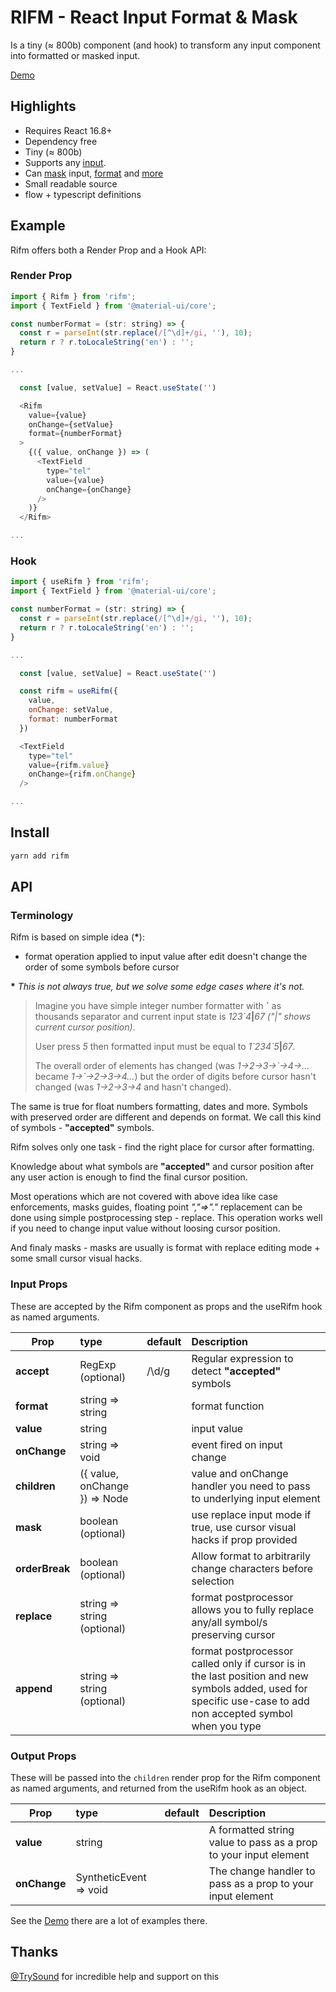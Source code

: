 # RIFM - React Input Format & Mask

Is a tiny (≈ 800b) component (and hook) to transform any input component
into formatted or masked input.

[Demo](https://realadvisor.github.io/rifm)

## Highlights

- Requires React 16.8+
- Dependency free
- Tiny (≈ 800b)
- Supports any [input](https://realadvisor.github.io/rifm#material-ui).
- Can [mask](https://realadvisor.github.io/rifm#date-format) input,
  [format](https://realadvisor.github.io/rifm#number-format) and [more](https://realadvisor.github.io/rifm#case-enforcement)
- Small readable source
- flow + typescript definitions

## Example

Rifm offers both a Render Prop and a Hook API:

### Render Prop

```js
import { Rifm } from 'rifm';
import { TextField } from '@material-ui/core';

const numberFormat = (str: string) => {
  const r = parseInt(str.replace(/[^\d]+/gi, ''), 10);
  return r ? r.toLocaleString('en') : '';
}

...

  const [value, setValue] = React.useState('')

  <Rifm
    value={value}
    onChange={setValue}
    format={numberFormat}
  >
    {({ value, onChange }) => (
      <TextField
        type="tel"
        value={value}
        onChange={onChange}
      />
    )}
  </Rifm>

...
```

### Hook

```js
import { useRifm } from 'rifm';
import { TextField } from '@material-ui/core';

const numberFormat = (str: string) => {
  const r = parseInt(str.replace(/[^\d]+/gi, ''), 10);
  return r ? r.toLocaleString('en') : '';
}

...

  const [value, setValue] = React.useState('')

  const rifm = useRifm({
    value,
    onChange: setValue,
    format: numberFormat
  })

  <TextField
    type="tel"
    value={rifm.value}
    onChange={rifm.onChange}
  />

...
```

## Install

```sh
yarn add rifm
```

## API

### Terminology

Rifm is based on simple idea (**\***):

- format operation applied to input value after edit doesn't change the order of some symbols before cursor

**\*** _This is not always true, but we solve some edge cases where it's not._

> Imagine you have simple integer number formatter with **\`** as thousands separator
> and current input state is _123\`4_**|**_67_ _("|" shows current cursor position)_.
>
> User press _5_ then formatted input must be equal to _1\`234\`5_**|**_67_.
>
> The overall order of elements has changed (was _1->2->3->\`->4->..._ became _1->\`->2->3->4..._)
> but the order of digits before cursor hasn't changed (was _1->2->3->4_ and hasn't changed).

The same is true for float numbers formatting, dates and more.
Symbols with preserved order are different and depends on format.
We call this kind of symbols - **"accepted"** symbols.

Rifm solves only one task -
find the right place for cursor after formatting.

Knowledge about what symbols are **"accepted"** and cursor position after any user action
is enough to find the final cursor position.

Most operations which are not covered with above idea like
case enforcements, masks guides, floating point _","=>"."_ replacement
can be done using simple postprocessing step - replace.
This operation works well if you need to change input value without loosing cursor position.

And finaly masks - masks are usually is format with replace editing mode + some small cursor visual hacks.

### Input Props

These are accepted by the Rifm component as props and the useRifm hook as named arguments.

| Prop           | type                          | default | Description                                                                                                                                                   |
| ------------   | :---------------------------- | :------ | :------------------------------------------------------------------------------------------------------------------------------------------------------------ |
| **accept**     | RegExp (optional)             | /\d/g   | Regular expression to detect **"accepted"** symbols                                                                                                           |
| **format**     | string => string              |         | format function                                                                                                                                               |
| **value**      | string                        |         | input value                                                                                                                                                   |
| **onChange**   | string => void                |         | event fired on input change                                                                                                                                   |
| **children**   | ({ value, onChange }) => Node |         | value and onChange handler you need to pass to underlying input element                                                                                       |
| **mask**       | boolean (optional)            |         | use replace input mode if true, use cursor visual hacks if prop provided                                                                                      |
| **orderBreak** | boolean (optional)            |         | Allow format to arbitrarily change characters before selection                                                                                                |
| **replace**    | string => string (optional)   |         | format postprocessor allows you to fully replace any/all symbol/s preserving cursor                                                                           |
| **append**     | string => string (optional)   |         | format postprocessor called only if cursor is in the last position and new symbols added, used for specific use-case to add non accepted symbol when you type |

### Output Props

These will be passed into the `children` render prop for the Rifm component as named arguments, and returned from the useRifm hook as an object.

| Prop         | type                   | default | Description                                                      |
| ------------ | :--------------------- | :------ | :--------------------------------------------------------------- |
| **value**    | string                 |         | A formatted string value to pass as a prop to your input element |
| **onChange** | SyntheticEvent => void |         | The change handler to pass as a prop to your input element       |

See the [Demo](https://realadvisor.github.io/rifm) there are a lot of examples there.

## Thanks

[@TrySound](https://github.com/TrySound) for incredible help and support on this
